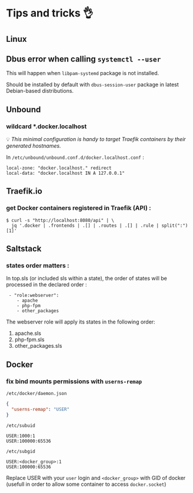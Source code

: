 # Tips and tricks 👌

## Linux

## Dbus error when calling `systemctl --user`

This will happen when `libpam-systemd` package is not installed.

Should be installed by default with `dbus-session-user` package in latest
Debian-based distributions.

## Unbound

### wildcard *.docker.localhost

💡 *This minimal configuration is handy to target Traefik containers by their
generated hostnames.*

In `/etc/unbound/unbound.conf.d/docker.localhost.conf` :

```
local-zone: "docker.localhost." redirect
local-data: "docker.localhost IN A 127.0.0.1"
```

## Traefik.io

### get Docker containers registered in Traefik (API) :

```shell
$ curl -s "http://localhost:8080/api" | \
  jq '.docker | .frontends | .[] | .routes | .[] | .rule | split(":")[1]'
```


## Saltstack

### states order matters :

In top.sls (or included sls within a state), the order of states will be
processed in the declared order :

```sls
 - "role:webserver":
    - apache
    - php-fpm
    - other_packages
```

The webserver role will apply its states in the following order:
1. apache.sls
2. php-fpm.sls
3. other_packages.sls


## Docker

### fix bind mounts permissions with `userns-remap`

`/etc/docker/daemon.json`
```json
{
  "userns-remap": "USER"
}
```

`/etc/subuid`
```
USER:1000:1
USER:100000:65536
```


`/etc/subgid`
```
USER:<docker_group>:1
USER:100000:65536
```

Replace USER with your `user` login and `<docker_group>` with GID of docker
(usefull in order to allow some container to access `docker.socket`)
